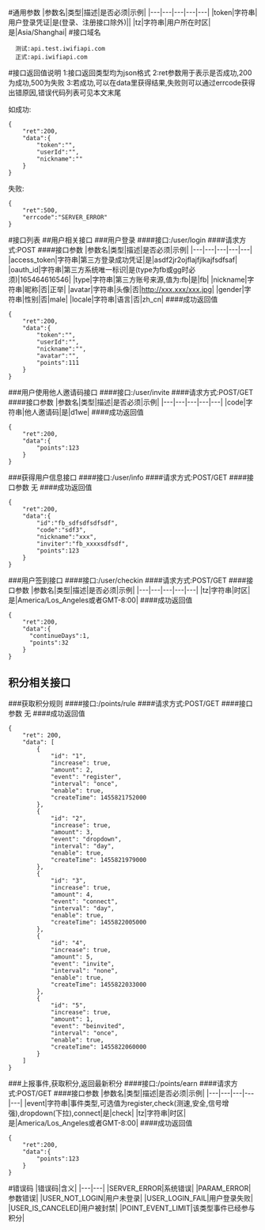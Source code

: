 #通用参数
|参数名|类型|描述|是否必须|示例|
|---|---|---|---|---|
|token|字符串|用户登录凭证|是(登录、注册接口除外)||
|tz|字符串|用户所在时区|是|Asia/Shanghai|
#接口域名
```
  测试:api.test.iwifiapi.com
  正式:api.iwifiapi.com
```
#接口返回值说明
1:接口返回类型均为json格式
2:ret参数用于表示是否成功,200为成功,500为失败
3:若成功,可以在data里获得结果,失败则可以通过errcode获得出错原因,错误代码列表可见本文末尾

如成功:
```
{
    "ret":200,
    "data":{
        "token":"",
        "userId":"",
        "nickname":""
    }
}
```
失败:
```
{
    "ret":500,
    "errcode":"SERVER_ERROR"
}
```
#接口列表
##用户相关接口
###用户登录
####接口:/user/login
####请求方式:POST
####接口参数
|参数名|类型|描述|是否必须|示例|
|---|---|---|---|---|
|access_token|字符串|第三方登录成功凭证|是|asdf2jr2ojflajfjlkajfsdfsaf|
|oauth_id|字符串|第三方系统唯一标识|是(type为fb或gg时必须)|165464616546|
|type|字符串|第三方账号来源,值为:fb|是|fb|
|nickname|字符串|昵称|否|正举|
|avatar|字符串|头像|否|http://xxx.xxx/xxx.jpg|
|gender|字符串|性别|否|male|
|locale|字符串|语言|否|zh_cn|
####成功返回值
```
{
    "ret":200,
    "data":{
        "token":"",
        "userId":"",
        "nickname":"",
        "avatar":"",
        "points":111
    }
}
```
###用户使用他人邀请码接口
####接口:/user/invite
####请求方式:POST/GET
####接口参数
|参数名|类型|描述|是否必须|示例|
|---|---|---|---|---|
|code|字符串|他人邀请码|是|d1we|
####成功返回值
```
{
    "ret":200,
    "data":{
        "points":123
    }
}
```

###获得用户信息接口
####接口:/user/info
####请求方式:POST/GET
####接口参数
无
####成功返回值
```
{
    "ret":200,
    "data":{
        "id":"fb_sdfsdfsdfsdf",
        "code":"sdf3",
        "nickname":"xxx",
        "inviter":"fb_xxxxsdfsdf",
        "points":123
    }
}
```

###用户签到接口
####接口:/user/checkin
####请求方式:POST/GET
####接口参数
|参数名|类型|描述|是否必须|示例|
|---|---|---|---|---|
|tz|字符串|时区|是|America/Los_Angeles或者GMT-8:00|
####成功返回值
```
{
    "ret":200,
    "data":{
      "continueDays":1,
      "points":32
    }
}
```

## 积分相关接口
###获取积分规则
####接口:/points/rule
####请求方式:POST/GET
####接口参数
无
####成功返回值
```
{
    "ret": 200,
    "data": [
        {
            "id": "1",
            "increase": true,
            "amount": 2,
            "event": "register",
            "interval": "once",
            "enable": true,
            "createTime": 1455821752000
        },
        {
            "id": "2",
            "increase": true,
            "amount": 3,
            "event": "dropdown",
            "interval": "day",
            "enable": true,
            "createTime": 1455821979000
        },
        {
            "id": "3",
            "increase": true,
            "amount": 4,
            "event": "connect",
            "interval": "day",
            "enable": true,
            "createTime": 1455822005000
        },
        {
            "id": "4",
            "increase": true,
            "amount": 5,
            "event": "invite",
            "interval": "none",
            "enable": true,
            "createTime": 1455822033000
        },
        {
            "id": "5",
            "increase": true,
            "amount": 1,
            "event": "beinvited",
            "interval": "once",
            "enable": true,
            "createTime": 1455822060000
        }
    ]
}
```

###上报事件,获取积分,返回最新积分
####接口:/points/earn
####请求方式:POST/GET
####接口参数
|参数名|类型|描述|是否必须|示例|
|---|---|---|---|---|
|event|字符串|事件类型,可选值为register,check(测速,安全,信号增强),dropdown(下拉),connect|是|check|
|tz|字符串|时区|是|America/Los_Angeles或者GMT-8:00|
####成功返回值
```
{
    "ret":200,
    "data":{
        "points":123
    }
}
```

#错误码
|错误码|含义|
|---|---|
|SERVER_ERROR|系统错误|
|PARAM_ERROR|参数错误|
|USER_NOT_LOGIN|用户未登录|
|USER_LOGIN_FAIL|用户登录失败|
|USER_IS_CANCELED|用户被封禁|
|POINT_EVENT_LIMIT|该类型事件已经参与积分|
